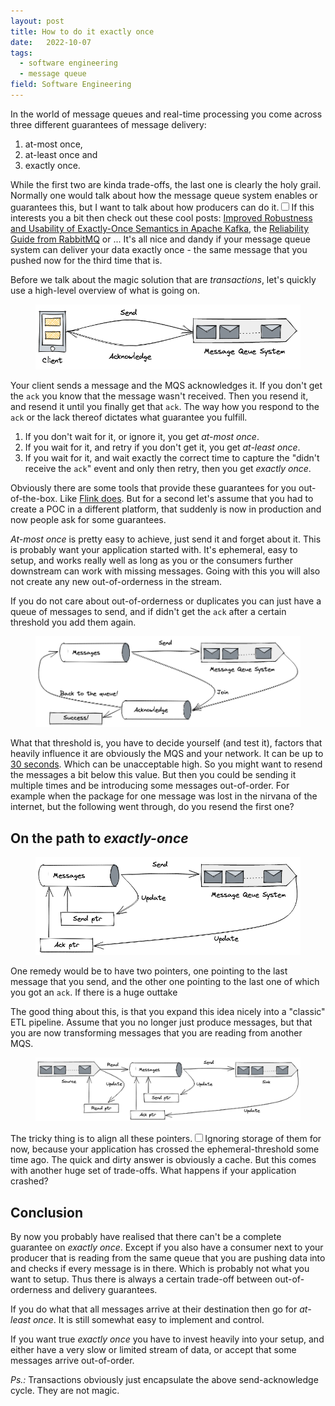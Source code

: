 ```yaml
---
layout: post
title: How to do it exactly once
date:   2022-10-07
tags:
  - software engineering
  - message queue
field: Software Engineering
---
```


In the world of message queues and real-time processing you come across three different guarantees
of message delivery:

1. at-most once,
2. at-least once and
3. exactly once.

While the first two are kinda trade-offs, the last one is clearly the holy grail.  Normally one
would talk about how the message queue system enables or guarantees this, but I want to talk about
how producers can do it.<label for="sn-message_queue_system" class="margin-toggle
sidenote-number"></label><input type="checkbox" id="sn-message_queue_system"
class="margin-toggle"/><span class="sidenote">If this interests you a bit then check out these cool
posts: [Improved Robustness and Usability of Exactly-Once Semantics in Apache
Kafka](https://www.confluent.io/blog/simplified-robust-exactly-one-semantics-in-kafka-2-5/), the
[Reliability Guide from RabbitMQ](https://www.rabbitmq.com/reliability.html) or ...
</span>
It's all nice and dandy if your message queue system can deliver your data exactly once - the same
message that you pushed now for the third time that is.

Before we talk about the magic solution that are *transactions*, let's quickly use a high-level
overview of what is going on.

<figure>
  <img src="/assets/img/how-to-do-it-exactly-once/simple_setup.png"/>
</figure>

Your client sends a message and the MQS acknowledges it. If you don't get the `ack` you know that
the message wasn't received. Then you resend it, and resend it until you finally get that `ack`.
The way how you respond to the `ack` or the lack thereof dictates what guarantee you fulfill.

1. If you don't wait for it, or ignore it, you get *at-most once*.
2. If you wait for it, and retry if you don't get it, you get *at-least once*.
3. If you wait for it, and wait exactly the correct time to capture the "didn't receive the `ack`"
   event and only then retry, then you get *exactly once*.

Obviously there are some tools that provide these guarantees for you out-of-the-box. Like [Flink
does](https://flink.apache.org/features/2018/03/01/end-to-end-exactly-once-apache-flink.html). But
for a second let's assume that you had to create a POC in a different platform, that suddenly is now
in production and now people ask for some guarantees.

*At-most once* is pretty easy to achieve, just send it and forget about it. This is probably want
your application started with. It's ephemeral, easy to setup, and works really well as long as you
or the consumers further downstream can work with missing messages. Going with this you will also
not create any new out-of-orderness in the stream.

If you do not care about out-of-orderness or duplicates you can just have a queue of messages to
send, and if didn't get the `ack` after a certain threshold you add them again.

<figure>
  <img src="/assets/img/how-to-do-it-exactly-once/at-least-once.png"/>
</figure>

What that threshold is, you have to decide yourself (and test it), factors that heavily influence it
are obviously the MQS and your network. It can be up to [30
seconds](https://learn.microsoft.com/en-us/azure/event-hubs/apache-kafka-configurations). Which can
be unacceptable high. So you might want to resend the messages a bit below this value. But then you
could be sending it multiple times and be introducing some messages out-of-order. For example when
the package for one message was lost in the nirvana of the internet, but the following went through,
do you resend the first one?

## On the path to *exactly-once*

<figure>
  <img src="/assets/img/how-to-do-it-exactly-once/exactly-once.png"/>
</figure>

One remedy would be to have two pointers, one pointing to the last message that you send, and the
other one pointing to the last one of which you got an `ack`. If there is a huge outtake

The good thing about this, is that you expand this idea nicely into a "classic" ETL pipeline. Assume
that you no longer just produce messages, but that you are now transforming messages that you are
reading from another MQS.

<figure>
  <img src="/assets/img/how-to-do-it-exactly-once/end-to-end-mechanism.png"/>
</figure>

The tricky thing is to align all these pointers.<label for="sn-ptr-storage" class="margin-toggle sidenote-number"></label><input type="checkbox"
id="sn-ptr-storage" class="margin-toggle"/><span class="sidenote">Ignoring storage of them for now,
because your application has crossed the ephemeral-threshold some time ago. The quick and dirty
answer is obviously a cache. But this comes with another huge set of trade-offs.</span>
What happens if your application crashed?


## Conclusion

By now you probably have realised that there can't be a complete guarantee on *exactly once*. Except
if you also have a consumer next to your producer that is reading from the same queue that you are
pushing data into and checks if every message is in there. Which is probably not what you want to
setup. Thus there is always a certain trade-off between out-of-orderness and delivery guarantees.

If you do what that all messages arrive at their destination then go for *at-least once*. It is
still somewhat easy to implement and control.

If you want true *exactly once* you have to invest heavily into your setup, and either have a very
slow or limited stream of data, or accept that some messages arrive out-of-order.

*Ps.:* Transactions obviously just encapsulate the above send-acknowledge cycle. They are not magic.
